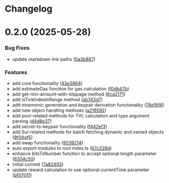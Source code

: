 # Changelog

# 0.2.0 (2025-05-28)


### Bug Fixes

* update markdown link paths ([0a3b887](https://github.com/geekact/sui-clmm-sdk/commit/0a3b8871fdbac9b447ad512c29fe7ef218516cec))


### Features

* add core functionality ([43e3864](https://github.com/geekact/sui-clmm-sdk/commit/43e38641ef3f7f5823269d40d6b9205deded7bdd))
* add estimateGas function for gas calculation ([f0db47b](https://github.com/geekact/sui-clmm-sdk/commit/f0db47bff9035618eaa811f4a9b2f95ae9bb66f0))
* add get-min-amount-with-slippage method ([6ca2171](https://github.com/geekact/sui-clmm-sdk/commit/6ca21718ac2fdc0e8d87c35c137e127871d345e1))
* add isTickIndexInRange method ([ab743d7](https://github.com/geekact/sui-clmm-sdk/commit/ab743d75d41b79155395a549e522b617ae5754e6))
* add mnemonic generation and keypair derivation functionality ([78e16f6](https://github.com/geekact/sui-clmm-sdk/commit/78e16f64405bfe11530a595fd0b824a4a92b06ab))
* add new object handling methods ([a219592](https://github.com/geekact/sui-clmm-sdk/commit/a219592ec1c5525e7954212210a741a334e358b8))
* add pool-related methods for TVL calculation and type argument parsing ([d4d8e37](https://github.com/geekact/sui-clmm-sdk/commit/d4d8e37e872718f4a82dc5f7a2712d5493ed1289))
* add secret-to-keypair functionality ([f442ef3](https://github.com/geekact/sui-clmm-sdk/commit/f442ef3aa7ede820706457c6d876817702a6acf0))
* add Sui-related methods for batch fetching dynamic and owned objects ([8f04ef5](https://github.com/geekact/sui-clmm-sdk/commit/8f04ef54ab6e26cae6bbabd6bfdb37d04d1a93df))
* add swap functionality ([9539214](https://github.com/geekact/sui-clmm-sdk/commit/95392148416221267a0d7c0c2530e5e1a787a7d3))
* auto export modules to root index.ts ([67c228d](https://github.com/geekact/sui-clmm-sdk/commit/67c228d3459549cee9e8f2eda55b20d50a0c817d))
* enhance bitsToNumber function to accept optional length parameter ([6304c50](https://github.com/geekact/sui-clmm-sdk/commit/6304c506fb018774e304d4d2c8561cd1a1ca3f0b))
* initial commit ([7a82493](https://github.com/geekact/sui-clmm-sdk/commit/7a824932f8f45eca9b2938609f00ce16271caafb))
* update reward calculation to use optional currentTime parameter ([bf07011](https://github.com/geekact/sui-clmm-sdk/commit/bf070112bc6f410bf387028603f8edc91508741c))
